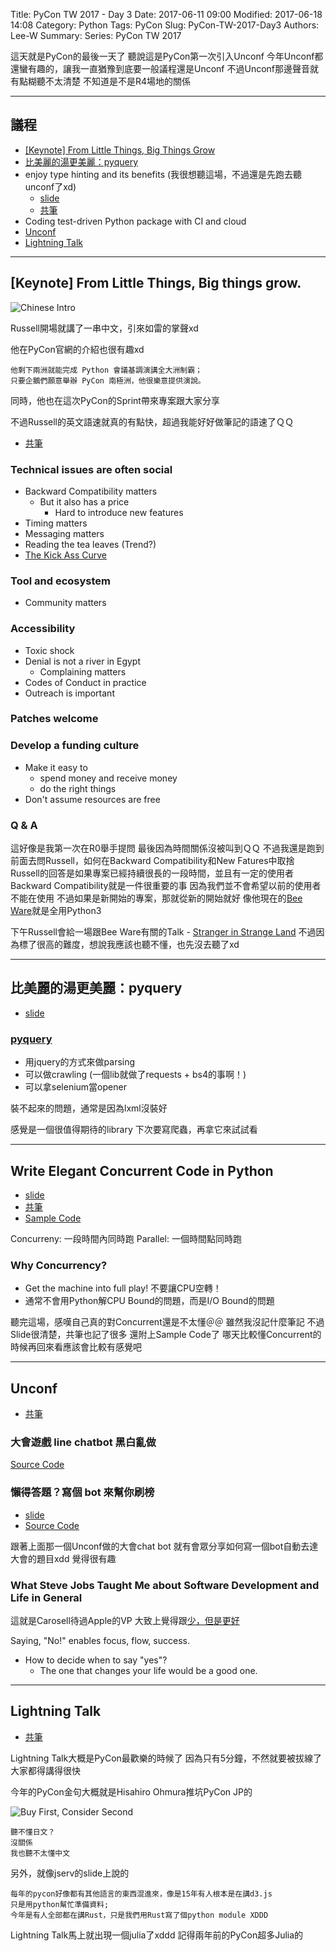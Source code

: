 Title: PyCon TW 2017 - Day 3
Date: 2017-06-11 09:00
Modified: 2017-06-18 14:08
Category: Python
Tags: PyCon
Slug: PyCon-TW-2017-Day3
Authors: Lee-W
Summary: 
Series: PyCon TW 2017


這天就是PyCon的最後一天了
聽說這是PyCon第一次引入Unconf
今年Unconf都還蠻有趣的，讓我一直猶豫到底要一般議程還是Unconf
不過Unconf那邊聲音就有點糊聽不太清楚
不知道是不是R4場地的關係

<!--more-->

---

## 議程

* [[Keynote] From Little Things, Big Things Grow](#1)
* [比美麗的湯更美麗：pyquery](#2)
* enjoy type hinting and its benefits (我很想聽這場，不過還是先跑去聽unconf了xd)
	* [slide](https://www.slideshare.net/masahitojp/the-benefits-of-type-hintss)
	* [共筆](https://hackfoldr.org/pycontw2017/https%253A%252F%252Fhackmd.io%252Fs%252FHkqR2Dvkb)
* Coding test-driven Python package with CI and cloud
* [Unconf](#5)
* [Lightning Talk](#6)

---

<a name='1'></a>
## [Keynote] From Little Things, Big things grow.

![Chinese Intro]({filename}/images/posts-image/2017-06-11-PyCon-TW-2017-Day3/1-Keynote-Chineses.jpg)

Russell開場就講了一串中文，引來如雷的掌聲xd

他在PyCon官網的介紹也很有趣xd
```
他剩下兩洲就能完成 Python 會議基調演講全大洲制霸；
只要企鵝們願意舉辦 PyCon 南極洲，他很樂意提供演說。
```
同時，他也在這次PyCon的Sprint帶來專案跟大家分享

不過Russell的英文語速就真的有點快，超過我能好好做筆記的語速了ＱＱ

- [共筆](https://hackfoldr.org/pycontw2017/https%253A%252F%252Fhackmd.io%252Fs%252FryvqnPv1-)


### Technical issues are often social
- Backward Compatibility matters
	- But it also has a price
		- Hard to introduce new features
- Timing matters
- Messaging matters
- Reading the tea leaves (Trend?)
- [The Kick Ass Curve](http://headrush.typepad.com/creating_passionate_users/2005/10/getting_users_p.html)

### Tool and ecosystem
- Community matters

### Accessibility
- Toxic shock
- Denial is not a river in Egypt
	- Complaining matters
- Codes of Conduct in practice
- Outreach is important

### Patches welcome

### Develop a funding culture
- Make it easy to
	- spend money and receive money
	- do the right things
- Don't assume resources are free

### Q & A
這好像是我第一次在R0舉手提問
最後因為時間關係沒被叫到ＱＱ
不過我還是跑到前面去問Russell，如何在Backward Compatibility和New Fatures中取捨
Russell的回答是如果專案已經持續很長的一段時間，並且有一定的使用者
Backward Compatibility就是一件很重要的事
因為我們並不會希望以前的使用者不能在使用
不過如果是新開始的專案，那就從新的開始就好
像他現在的[Bee Ware](https://pybee.org)就是全用Python3

下午Russell會給一場跟Bee Ware有關的Talk - [Stranger in Strange Land](https://hackmd.io/s/HkqR2Dvkb#1300-1345talk-stranger-in-a-strange-land)
不過因為標了很高的難度，想說我應該也聽不懂，也先沒去聽了xd

---

<a name='2'></a>
## 比美麗的湯更美麗：pyquery
- [slide](https://aji.tw/slides/pycon2017/#/)

### [pyquery](https://github.com/gawel/pyquery)
- 用jquery的方式來做parsing
- 可以做crawling (一個lib就做了requests + bs4的事啊！)
- 可以拿selenium當opener

裝不起來的問題，通常是因為lxml沒裝好

感覺是一個很值得期待的library
下次要寫爬蟲，再拿它來試試看

---

<a name='3'></a>
## Write Elegant Concurrent Code in Python
- [slide](https://speakerdeck.com/mosky/elegant-concurrency)
- [共筆](https://hackmd.io/s/HkqR2Dvkb#1115-1200-talk-write-elegant-concurrent-code-in-python)
- [Sample Code](https://github.com/moskytw/elegant-concurrency-lab)


Concurreny: 一段時間內同時跑
Parallel: 一個時間點同時跑

### Why Concurrency?
- Get the machine into full play! 不要讓CPU空轉！
- 通常不會用Python解CPU Bound的問題，而是I/O Bound的問題

聽完這場，感嘆自己真的對Concurrent還是不太懂＠＠
雖然我沒記什麼筆記
不過Slide很清楚，共筆也記了很多
還附上Sample Code了
哪天比較懂Concurrent的時候再回來看應該會比較有感覺吧

------
<a name='5'></a>
## Unconf
- [共筆](https://hackfoldr.org/pycontw2017/https%253A%252F%252Fhackmd.io%252Fs%252FrkMXWDTyb)

### 大會遊戲 line chatbot 黑白亂做
[Source Code](https://github.com/adrianliaw/quizbot-2017)

### 懶得答題？寫個 bot 來幫你刷榜
- [slide](https://github.com/aweimeow/PyConTW2017-UnConf-Slide)
- [Source Code](https://github.com/aweimeow/PyConTW2017-Quiz-Solver)

跟著上面那一個Unconf做的大會chat bot
就有會眾分享如何寫一個bot自動去達大會的題目xdd
覺得很有趣


###  What Steve Jobs Taught Me about Software Development and Life in General
這就是Carosell待過Apple的VP
大致上覺得跟[少，但是更好](http://lee-w.github.io/posts/book/2016/03/essentialism/#essentialism)

Saying, "No!" enables focus, flow, success.

- How to decide when to say "yes"?
	- The one that changes your life would be a good one. 

------

<a name='6'></a>

## Lightning Talk
- [共筆](https://hackfoldr.org/pycontw2017/https%253A%252F%252Fhackmd.io%252Fs%252FHJu2JvTyW)

Lightning Talk大概是PyCon最歡樂的時候了
因為只有5分鐘，不然就要被拔線了
大家都得講得很快

今年的PyCon金句大概就是Hisahiro Ohmura推坑PyCon JP的

![Buy First, Consider Second]({filename}/images/posts-image/2017-06-11-PyCon-TW-2017-Day3/2-buy-first.jpg)

```
聽不懂日文？
沒關係
我也聽不太懂中文
```

另外，就像jserv的slide上說的

```
每年的pycon好像都有其他語言的東西混進來，像是15年有人根本是在講d3.js
只是用python幫忙準備資料;
今年是有人全部都在講Rust，只是我們用Rust寫了個python module XDDD
```

Lightning Talk馬上就出現一個julia了xddd
記得兩年前的PyCon超多Julia的
